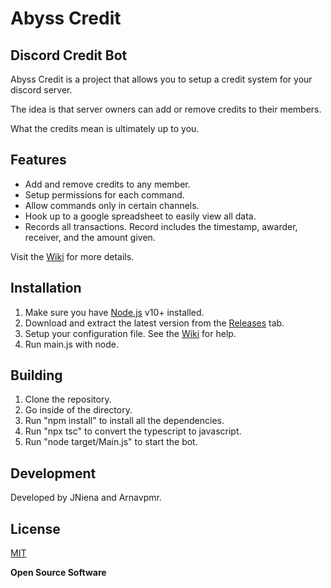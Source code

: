 # Abyss Credit
## Discord Credit Bot

Abyss Credit is a project that allows you to setup a credit system for your discord server.

The idea is that server owners can add or remove credits to their members.

What the credits mean is ultimately up to you.

## Features

- Add and remove credits to any member.
- Setup permissions for each command.
- Allow commands only in certain channels.
- Hook up to a google spreadsheet to easily view all data.
- Records all transactions. Record includes the timestamp, awarder, receiver, and the amount given.

Visit the [Wiki](https://github.com/JNiena/Abyss-Credit/wiki) for more details.

## Installation

1. Make sure you have [Node.js](https://nodejs.org/) v10+ installed.
2. Download and extract the latest version from the [Releases](https://github.com/JNiena/Abyss-Credit/releases/latest) tab.
3. Setup your configuration file. See the [Wiki](https://github.com/JNiena/Abyss-Credit/wiki) for help.
4. Run main.js with node.

## Building

1. Clone the repository.
2. Go inside of the directory.
4. Run "npm install"  to install all the dependencies.
3. Run "npx tsc" to convert the typescript to javascript.
4. Run "node target/Main.js" to start the bot.

## Development

Developed by JNiena and Arnavpmr.

## License

[MIT](https://github.com/JNiena/Abyss-Credit/blob/main/LICENSE)

**Open Source Software**
